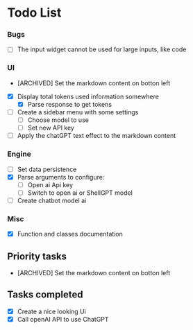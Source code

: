 # Todo List

### Bugs

- [ ] The input widget cannot be used for large inputs, like code

### UI

- [ARCHIVED] Set the markdown content on botton left
- [x] Display total tokens used information somewhere
  - [x] Parse response to get tokens
- [ ] Create a sidebar menu with some settings
  - [ ] Choose model to use
  - [ ] Set new API key
- [ ] Apply the chatGPT text effect to the markdown content

### Engine

- [ ] Set data persistence
- [x] Parse arguments to configure:
  - [ ] Open ai Api key
  - [ ] Switch to open ai or ShellGPT model
- [ ] Create chatbot model ai

### Misc

- [x] Function and classes documentation

## Priority tasks

- [ARCHIVED] Set the markdown content on botton left

## Tasks completed

- [x] Create a nice looking Ui
- [x] Call openAI API to use ChatGPT
